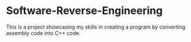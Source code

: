 # Software-Reverse-Engineering
This is a project showcasing my skills in creating a program by converting assembly code into C++ code.
